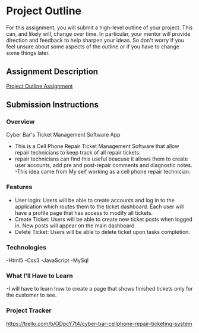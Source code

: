 # Project Outline
For this assignment, you will submit a high-level outline of your project. This can, and likely will, change over time. In particular, your mentor will provide direction and feedback to help sharpen your ideas. So don't worry if you feel unsure about some aspects of the outline or if you have to change some things later.

## Assignment Description
[Project Outline Assignment](https://education.launchcode.org/liftoff/modules/assignments/project-outline)

## Submission Instructions

### Overview
Cyber Bar's Ticket Management Software App
- This is a Cell Phone Repair Ticket Management Software that allow repair technicians to keep track of all repair tickets. 
- repair technicians can find this useful beacuse it allows them to create user accounts, add pre and post-repair comments and diagnostic notes.
-This idea came from My self working as a cell phone repair technician.
### Features
- User login: Users will be able to create accounts and log in to the application which routes them to the ticket dashboard. Each user will have a profile page that has access to modify all tickets.
- Create Ticket: Users will be able to create new ticket posts when logged in. New posts will appear on the main dashboard.
- Delete Ticket: Users will be able to delete ticket upon tasks completion.
### Technologies
  -Html5
  -Css3
  -JavaScript
  -MySql
### What I'll Have to Learn
-I will have to learn how to create a page that shows finished tickets only for the customer to see. 
### Project Tracker
 https://trello.com/b/ODpcY7t4/cyber-bar-cellphone-repair-ticketing-system